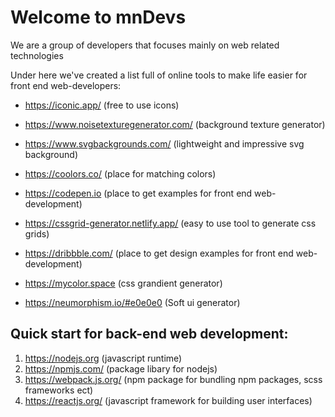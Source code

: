 # Welcome to mnDevs

We are a group of developers that focuses mainly on web related technologies 

Under here we've created a list full of online tools to make life easier for front end web-developers:

- https://iconic.app/ (free to use icons)

- https://www.noisetexturegenerator.com/ (background texture generator)

- https://www.svgbackgrounds.com/ (lightweight and impressive svg background)

- https://coolors.co/ (place for matching colors)

- https://codepen.io (place to get examples for front end web-development)

- https://cssgrid-generator.netlify.app/ (easy to use tool to generate css grids)

- https://dribbble.com/ (place to get design examples for front end web-development)

- https://mycolor.space (css grandient generator)
- https://neumorphism.io/#e0e0e0 (Soft ui generator)


  

## Quick start for back-end web development:

1. https://nodejs.org (javascript runtime)
2. https://npmjs.com/ (package libary for nodejs)
3. https://webpack.js.org/ (npm package for bundling npm packages, scss frameworks ect)
4. https://reactjs.org/ (javascript framework for building user interfaces)


